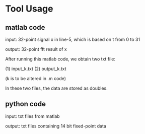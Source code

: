 # Tool Usage #

## matlab code ##

   input: 32-point signal x in line-5, which is based on t from 0 to 31

   output: 32-point fft result of x

   After running this matlab code, we obtain two txt file: 

   (1) input_k.txt (2) output_k.txt

   (k is to be altered in .m code)

   In these two files, the data are stored as doubles.

## python code ##

   input: txt files from matlab

   output: txt files containing 14 bit fixed-point data
